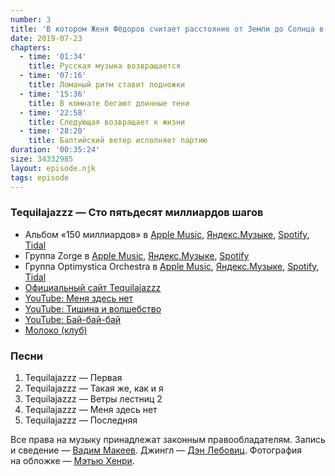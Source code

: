 ```yaml
---
number: 3
title: 'В котором Женя Фёдоров считает расстояние от Земли до Солнца в шагах'
date: 2019-07-23
chapters:
  - time: '01:34'
    title: Русская музыка возвращается
  - time: '07:16'
    title: Ломаный ритм ставит подножки
  - time: '15:36'
    title: В комнате бегают длинные тени
  - time: '22:58'
    title: Следующая возвращает к жизни
  - time: '28:20'
    title: Балтийский ветер исполняет партию
duration: '00:35:24'
size: 34332985
layout: episode.njk
tags: episode
---
```


### Tequilajazzz — Сто пятьдесят миллиардов шагов

- Альбом «150 миллиардов» в
  [Apple Music](https://music.apple.com/album/1353037132),
  [Яндекс.Музыке](https://music.yandex.ru/album/58899),
  [Spotify](https://open.spotify.com/album/0mzId8mr1OrxXBUP2akczf),
  [Tidal](https://tidal.com/browse/album/85242496)
- Группа Zorge в
  [Apple Music](https://music.apple.com/artist/775356202),
  [Яндекс.Музыке](https://music.yandex.ru/artist/591525),
  [Spotify](https://open.spotify.com/artist/1xkazD9FbrKQ7AsVPfinWX)
- Группа Optimystica Orchestra в
  [Apple Music](https://music.apple.com/artist/966548302),
  [Яндекс.Музыке](https://music.yandex.ru/artist/592062),
  [Spotify](https://open.spotify.com/artist/3M3PdJZlxaY2RLuF7Vl4mM),
  [Tidal](https://tidal.com/browse/artist/7574297)
- [Официальный сайт Tequilajazzz](https://tequilajazzz.band/)
- [YouTube: Меня здесь нет](https://youtu.be/CNyq9YzlIAE)
- [YouTube: Тишина и волшебство](https://youtu.be/dycnJCNqvvo)
- [YouTube: Бай-бай-бай](https://youtu.be/C2z5iQPaKqw)
- [Молоко (клуб)](https://ru.wikipedia.org/wiki/Молоко_(клуб))

### Песни

1. Tequilajazzz — Первая
2. Tequilajazzz — Такая же, как и я
3. Tequilajazzz — Ветры лестниц 2
4. Tequilajazzz — Меня здесь нет
5. Tequilajazzz — Последняя

Все права на музыку принадлежат законным правообладателям. Запись и сведение — [Вадим Макеев](https://twitter.com/pepelsbey). Джингл — [Дэн Лебовиц](https://www.youtube.com/channel/UC38A5qHrlc_Zgua7vL4b96w). Фотография на обложке — [Мэтью Хенри](https://unsplash.com/photos/Gyti0PhoQjY).
